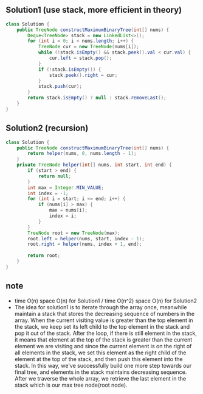 ## Solution1 (use stack, more efficient in theory)
``` java
class Solution {
    public TreeNode constructMaximumBinaryTree(int[] nums) {
        Deque<TreeNode> stack = new LinkedList<>();
        for (int i = 0; i < nums.length; i++) {
            TreeNode cur = new TreeNode(nums[i]);
            while (!stack.isEmpty() && stack.peek().val < cur.val) {
                cur.left = stack.pop();
            }
            if (!stack.isEmpty()) {
                stack.peek().right = cur;
            }
            stack.push(cur);
        }
        return stack.isEmpty() ? null : stack.removeLast();
    }
}
```
## Solution2 (recursion)
``` java
class Solution {
    public TreeNode constructMaximumBinaryTree(int[] nums) {
        return helper(nums, 0, nums.length - 1);
    }
    private TreeNode helper(int[] nums, int start, int end) {
        if (start > end) {
            return null;
        }
        int max = Integer.MIN_VALUE;
        int index = -1;
        for (int i = start; i <= end; i++) {
            if (nums[i] > max) {
                max = nums[i];
                index = i;
            }
        }
        TreeNode root = new TreeNode(max);
        root.left = helper(nums, start, index - 1);
        root.right = helper(nums, index + 1, end);
        
        return root;
    }
}
```

## note
* time O(n) space O(n) for Solution1 / time O(n^2) space O(n) for Solution2
* The idea for solution1 is to iterate through the array once, meanwhile maintain a stack that stores the decreasing sequence 
of numbers in the array. When the current visiting value is greater than the top element in the stack, we keep set its left
child to the top element in the stack and pop it out of the stack. After the loop, if there is still element in the stack, it 
means that element at the top of the stack is greater than the current element we are visiting and since the current element is
on the right of all elements in the stack, we set this element as the right child of the element at the top of the stack, and 
then push this element into the stack. In this way, we've successfully build one more step towards our final tree, and elements 
in the stack maintains decreasing sequence. After we traverse the whole array, we retrieve the last element in the stack which 
is our max tree node(root node).

